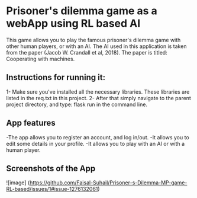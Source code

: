 # Prisoner's dilemma game as a webApp using RL based AI
This game allows you to play the famous prisoner's dilemma game with other human players, or with an AI.
The AI used in this application is taken from the paper (Jacob W. Crandall et al, 2018). The paper is titled: Cooperating with machines.
## Instructions for running it:
1- Make sure you've installed all the necessary libraries. These libraries are listed in the req.txt in this project.
2- After that simply navigate to the parent project directory, and type: flask run in the command line.
## App features
-The app allows you to register an account, and log in/out.
-It allows you to edit some details in your profile.
-It allows you to play with an AI or with a human player.
## Screenshots of the App
![image]
(https://github.com/Faisal-Suhail/Prisoner-s-Dilemma-MP-game-RL-based/issues/1#issue-1276132061)
